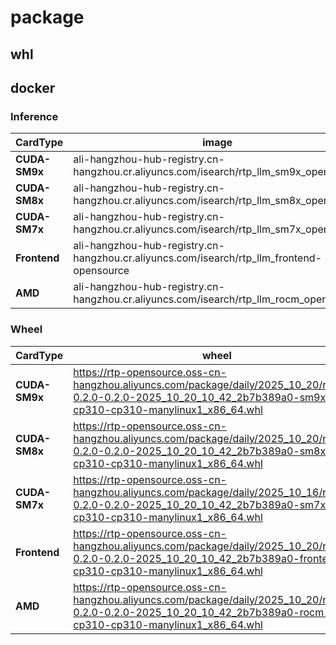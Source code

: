 # package

## whl


## docker
### Inference

| **CardType**              | **image** | **tag** |
|--------------------------|-------------------|-------------------|
| **CUDA-SM9x**           | ali-hangzhou-hub-registry.cn-hangzhou.cr.aliyuncs.com/isearch/rtp_llm_sm9x_opensource | 0.2.0_0.2.0_2025_10_20_10_42_2b7b389a0    |
| **CUDA-SM8x**           | ali-hangzhou-hub-registry.cn-hangzhou.cr.aliyuncs.com/isearch/rtp_llm_sm8x_opensource | 0.2.0_0.2.0_2025_10_20_10_42_2b7b389a0    |
| **CUDA-SM7x**           | ali-hangzhou-hub-registry.cn-hangzhou.cr.aliyuncs.com/isearch/rtp_llm_sm7x_opensource | 0.2.0_0.2.0_2025_10_20_10_42_2b7b389a0    |
| **Frontend**           | ali-hangzhou-hub-registry.cn-hangzhou.cr.aliyuncs.com/isearch/rtp_llm_frontend-opensource | 0.2.0_0.2.0_2025_10_20_10_42_2b7b389a0    |
| **AMD**           | ali-hangzhou-hub-registry.cn-hangzhou.cr.aliyuncs.com/isearch/rtp_llm_rocm_opensource | 0.2.0_0.2.0_2025_10_20_10_42_2b7b389a0    |

### Wheel


| **CardType**              | **wheel** |
|--------------------------|-------------------|
| **CUDA-SM9x**           | https://rtp-opensource.oss-cn-hangzhou.aliyuncs.com/package/daily/2025_10_20/rtp_llm-0.2.0-0.2.0-2025_10_20_10_42_2b7b389a0-sm9x-cp310-cp310-manylinux1_x86_64.whl |
| **CUDA-SM8x**           | https://rtp-opensource.oss-cn-hangzhou.aliyuncs.com/package/daily/2025_10_20/rtp_llm-0.2.0-0.2.0-2025_10_20_10_42_2b7b389a0-sm8x-cp310-cp310-manylinux1_x86_64.whl |
| **CUDA-SM7x**           | https://rtp-opensource.oss-cn-hangzhou.aliyuncs.com/package/daily/2025_10_16/rtp_llm-0.2.0-0.2.0-2025_10_20_10_42_2b7b389a0-sm7x-cp310-cp310-manylinux1_x86_64.whl |
| **Frontend**           | https://rtp-opensource.oss-cn-hangzhou.aliyuncs.com/package/daily/2025_10_20/rtp_llm-0.2.0-0.2.0-2025_10_20_10_42_2b7b389a0-frontend-cp310-cp310-manylinux1_x86_64.whl |
| **AMD**           | https://rtp-opensource.oss-cn-hangzhou.aliyuncs.com/package/daily/2025_10_20/rtp_llm-0.2.0-0.2.0-2025_10_20_10_42_2b7b389a0-rocm-cp310-cp310-manylinux1_x86_64.whl |
